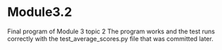 # Module3.2
Final program of Module 3 topic 2
The program works and the test runs correctly with the test_average_scores.py file that was committed later.  
